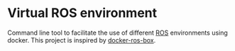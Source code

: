 Virtual ROS environment
=======================

Command line tool to facilitate the use of different [ROS](wiki.ros.org) environments using docker.
This project is inspired by [docker-ros-box](https://github.com/pierrekilly/docker-ros-box).


